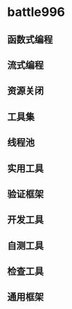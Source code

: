 # battle996

## 函数式编程

## 流式编程

## 资源关闭

## 工具集

## 线程池

## 实用工具

## 验证框架

## 开发工具

## 自测工具

## 检查工具

## 通用框架